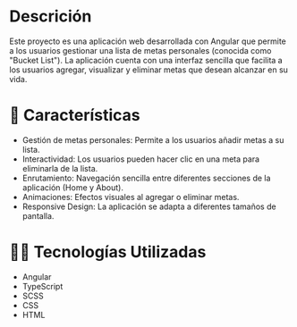 # Descrición
Este proyecto es una aplicación web desarrollada con Angular que permite a los usuarios gestionar una lista de metas personales (conocida como "Bucket List"). La aplicación cuenta con una interfaz sencilla que facilita a los usuarios agregar, visualizar y eliminar metas que desean alcanzar en su vida.

# 🚀 Características
* Gestión de metas personales: Permite a los usuarios añadir metas a su lista.
* Interactividad: Los usuarios pueden hacer clic en una meta para eliminarla de la lista.
* Enrutamiento: Navegación sencilla entre diferentes secciones de la aplicación (Home y About).
* Animaciones: Efectos visuales al agregar o eliminar metas.
* Responsive Design: La aplicación se adapta a diferentes tamaños de pantalla.

# 🧑‍💻 Tecnologías Utilizadas
* Angular
* TypeScript
* SCSS
* CSS
* HTML
